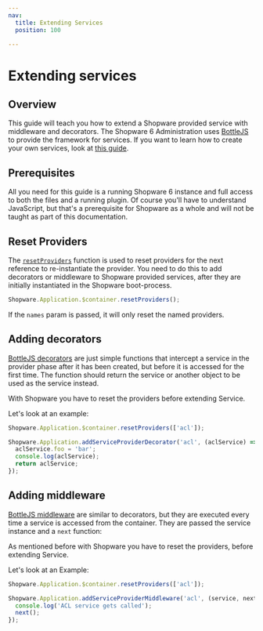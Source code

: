 ```yaml
---
nav:
  title: Extending Services
  position: 100

---
```


# Extending services

## Overview

This guide will teach you how to extend a Shopware provided service with middleware and decorators.
The Shopware 6 Administration uses [BottleJS](https://github.com/young-steveo/bottlejs) to provide the framework for services.
If you want to learn how to create your own services, look at [this guide](./add-custom-service).

## Prerequisites

All you need for this guide is a running Shopware 6 instance and full access to both the files and a running plugin. Of course you'll have to understand JavaScript, but that's a prerequisite for Shopware as a whole and will not be taught as part of this documentation.

## Reset Providers

The [`resetProviders`](https://github.com/young-steveo/bottlejs#resetprovidersnames) function is used to reset providers for the next reference to re-instantiate the provider.
You need to do this to add decorators or middleware to Shopware provided services, after they are initially instantiated in the Shopware boot-process.

```javascript
Shopware.Application.$container.resetProviders();
```

If the `names` param is passed, it will only reset the named providers.

## Adding decorators

[BottleJS decorators](https://github.com/young-steveo/bottlejs#decorators) are just simple functions that intercept a service in the provider phase after it has been created, but before it is accessed for the first time.
The function should return the service or another object to be used as the service instead.

With Shopware you have to reset the providers before extending Service.

Let's look at an example:

```javascript
Shopware.Application.$container.resetProviders(['acl']);

Shopware.Application.addServiceProviderDecorator('acl', (aclService) => {
  aclService.foo = 'bar';
  console.log(aclService);
  return aclService;
});
```

## Adding middleware

[BottleJS middleware](https://github.com/young-steveo/bottlejs#middleware) are similar to decorators, but they are executed every time a service is accessed from the container.
They are passed the service instance and a `next` function:

As mentioned before with Shopware you have to reset the providers, before extending Service.

Let's look at an Example:

```javascript
Shopware.Application.$container.resetProviders(['acl']);

Shopware.Application.addServiceProviderMiddleware('acl', (service, next) => {
  console.log('ACL service gets called');
  next();
});
```
